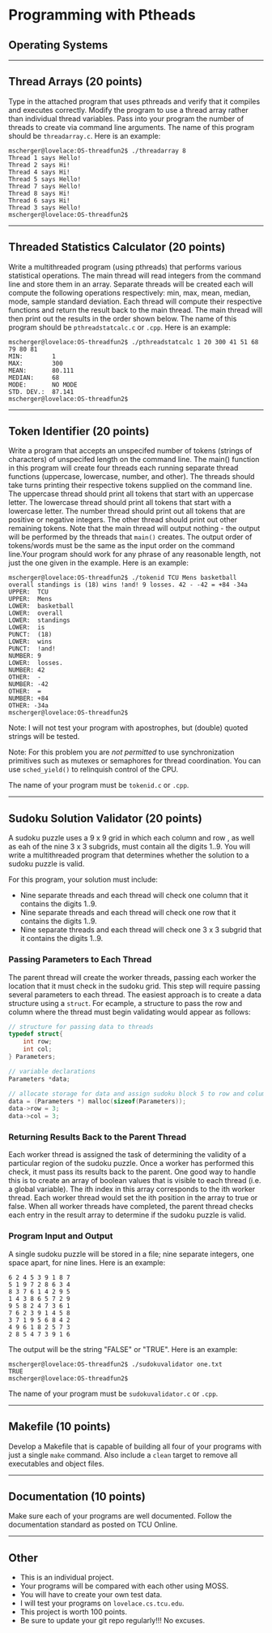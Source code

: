 # Programming with Ptheads
## Operating Systems

---

## Thread Arrays (20 points)
Type in the attached program that uses pthreads and verify that it compiles and executes correctly. Modify the program to use a thread array rather than individual thread variables. Pass into your program the number of threads to create via command line arguments. The name of this program should be `threadarray.c`.  Here is an example:
```text
mscherger@lovelace:OS-threadfun2$ ./threadarray 8
Thread 1 says Hello!
Thread 2 says Hi!
Thread 4 says Hi!
Thread 5 says Hello!
Thread 7 says Hello!
Thread 8 says Hi!
Thread 6 says Hi!
Thread 3 says Hello!
mscherger@lovelace:OS-threadfun2$
```

---

## Threaded Statistics Calculator (20 points)
Write a multithreaded program (using pthreads) that performs various statistical operations. The main thread will read integers from the command line and store them in an array. Separate threads will be created each will compute the following operations respectively: min, max, mean, median, mode, sample standard deviation. Each thread will compute their respective functions and return the result back to the main thread. The main thread will then print out the results in the order shown below. The name of this program should be `pthreadstatcalc.c` or `.cpp`. Here is an example:
```text
mscherger@lovelace:OS-threadfun2$ ./pthreadstatcalc 1 20 300 41 51 68 79 80 81
MIN:        1
MAX:        300
MEAN:       80.111
MEDIAN:     68
MODE:       NO MODE
STD. DEV.:  87.141
mscherger@lovelace:OS-threadfun2$
```

---

## Token Identifier (20 points)
Write a program that accepts an unspecifed number of tokens (strings of characters) of unspecifed length on the command line. The main() function in this program will create four threads each running separate thread functions (uppercase, lowercase, number, and other). The threads should take turns printing their respective tokens supplied on the command line. The uppercase thread should print all tokens that start with an uppercase letter. The lowercase thread should print all tokens that start with a lowercase letter. The number thread should print out all tokens that are positive or negative integers. The other thread should print out other remaining tokens. Note that the main thread will output nothing - the output will be performed by the threads that `main()` creates. The output order of tokens/words must be the same as the input order on the command line.Your program should work for any phrase of any reasonable length, not just the one given in the example. Here is an example:
```text
mscherger@lovelace:OS-threadfun2$ ./tokenid TCU Mens basketball overall standings is (18) wins !and! 9 losses. 42 - -42 = +84 -34a
UPPER:  TCU
UPPER:  Mens
LOWER:  basketball
LOWER:  overall
LOWER:  standings
LOWER:  is
PUNCT:  (18)
LOWER:  wins
PUNCT:  !and!
NUMBER: 9
LOWER:  losses.
NUMBER: 42
OTHER:  -
NUMBER: -42
OTHER:  =
NUMBER: +84
OTHER: -34a
mscherger@lovelace:OS-threadfun2$
```
Note: I will not test your program with apostrophes, but (double) quoted strings will be tested.

Note: For this problem you are *not permitted* to use synchronization primitives such as mutexes or semaphores for thread coordination. You can use `sched_yield()` to relinquish control of the CPU. 

The name of your program must be `tokenid.c` or `.cpp`.

---

## Sudoku Solution Validator (20 points)
A sudoku puzzle uses a 9 x 9 grid in which each column and row , as well as eah of the nine 3 x 3 subgrids, must contain all the digits 1..9.  You will write a multithreaded program that determines whether the solution to a sudoku puzzle is valid.

For this program, your solution must include:
+ Nine separate threads and each thread will check one column that it contains the digits 1..9.
+ Nine separate threads and each thread will check one row that it contains the digits 1..9.
+ Nine separate threads and each thread will check one 3 x 3 subgrid that it contains the digits 1..9.

### Passing Parameters to Each Thread
The parent thread will create the worker threads, passing each worker the location that it must check in the sudoku grid.  This step will require passing several parameters to each thread.  The easiest approach is to create a data structure using a `struct`.  For ecample, a structure to pass the row and column where the thread must begin validating would appear as follows:
```c
// structure for passing data to threads
typedef struct{
    int row;
    int col;
} Parameters;

// variable declarations
Parameters *data;

// allocate storage for data and assign sudoku block 5 to row and column.
data = (Parameters *) malloc(sizeof(Parameters));
data->row = 3;
data->col = 3;
```  

### Returning Results Back to the Parent Thread
Each worker thread is assigned the task of determining the validity of a particular region of the sudoku puzzle.  Once a worker has performed this check, it must pass its results back to the parent.  One good way to handle this is to create an array of boolean values that is visible to each thread (i.e. a global variable).  The ith index in this array corresponds to the ith worker thread.  Each worker thread would set the ith position in the array to true or false.  When all worker threads have completed, the parent thread checks each entry in the result array to determine if the sudoku puzzle is valid.

### Program Input and Output
A single sudoku puzzle will be stored in a file; nine separate integers, one space apart, for nine lines.  Here is an example:
```text
6 2 4 5 3 9 1 8 7
5 1 9 7 2 8 6 3 4
8 3 7 6 1 4 2 9 5
1 4 3 8 6 5 7 2 9
9 5 8 2 4 7 3 6 1
7 6 2 3 9 1 4 5 8
3 7 1 9 5 6 8 4 2
4 9 6 1 8 2 5 7 3
2 8 5 4 7 3 9 1 6
```
The output will be the string "FALSE" or "TRUE".  Here is an example:

```text
mscherger@lovelace:OS-threadfun2$ ./sudokuvalidator one.txt
TRUE
mscherger@lovelace:OS-threadfun2$
```

The name of your program must be `sudokuvalidator.c` or `.cpp`.

---

## Makefile (10 points)
Develop a Makefile that is capable of building all four of your programs with just a single `make` command.  Also include a `clean` target to remove all executables and object files.

---

## Documentation (10 points)
Make sure each of your programs are well documented.  Follow the documentation standard as posted on TCU Online.

---

## Other
+ This is an individual project.
+ Your programs will be compared with each other using MOSS.
+ You will have to create your own test data.
+ I will test your programs on `lovelace.cs.tcu.edu`.
+ This project is worth 100 points.
+ Be sure to update your git repo regularly!!!  No excuses.